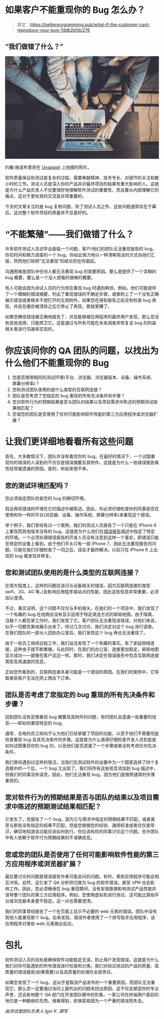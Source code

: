 # 如果客户不能重现你的 Bug 怎么办？

> 原文：<https://betterprogramming.pub/what-if-the-customer-cant-reproduce-your-bug-7ddb2b1dc276>

## “我们做错了什么？”

![](img/71ba40e776299b791b3c06a340ce73d0.png)

约翰·施诺布里奇在 [Unsplash](https://unsplash.com?utm_source=medium&utm_medium=referral) 上拍摄的照片。

软件质量保证和测试是复杂的过程，需要奉献精神、技术专长、对细节的关注和数小时的工作。测试人员是深入你的产品并对最终项目的结果有重大影响的人。这就是为什么产品负责人不仅要很好地理解软件测试的重要性，而且要从内部理解它的痛点，这对于更有效的交流是非常重要的。

今天的文章关注的是 bug 复制问题，除了测试人员之外，这些问题通常存在于幕后，这对整个软件项目的质量并不总是好的。

# “不能繁殖”——我们做错了什么？

许多软件测试人员迟早会面临一个问题，客户/他们的团队无法重现报告的 bug。你花时间和精力调查的一个 bug。你如此努力地以一种清晰简洁的方式向他们汇报，然而他们却把“无法重现”的结论扔在你面前。

沟通困难是团队中任何人都无法重现 bug 的首要原因。要么是提供了一个含糊的 bug 概要，要么是一个没人想看的很棒的概要。

有人可能会因为测试人员的行为而在重现 bug 时遇到麻烦。例如，他们可能提供了一个模糊的错误摘要，列出了重现错误的不确定步骤，或者附上了一个没有正确展示错误或者根本不想打开的无用附件。如果您在得到报告之前没有检查 bug 再现，并且在缓存被清除之后它停止了再现，那就更糟了。

如果您确信错误被正确地报告了，并且能够被应用程序的最终用户发现，那么您没有其他选择，只能捍卫它。这是通过与所有可能在未来调查并修复该 bug 的利益相关者进行沟通来实现的。

# 你应该问你的 QA 团队的问题，以找出为什么他们不能重现你的 Bug

1.  您是否使用相同的测试环境(平台、浏览器、浏览器版本、设备、操作系统、屏幕分辨率)？
2.  您和测试团队使用的是什么类型的互联网连接？
3.  团队是否考虑了您指定的 bug 重现的所有先决条件和步骤？
4.  您对软件行为的预期结果是否与团队的结果以及项目需求中陈述的预期测试结果相匹配？
5.  您或您的团队是否使用了任何可能影响软件性能的第三方应用程序或浏览器扩展？

# 让我们更详细地看看所有这些问题

首先，大多数情况下，团队并没有看完你的 bug。在最好的情况下，一个试图重现你的错误的人读到的不仅仅是错误摘要及其附件。这就是为什么一些错误报告属性经常被遗漏的原因。是的，听起来很不幸。

## 您的测试环境匹配吗？

您必须指定团队检查您的 bug 的确切环境。

假设再现错误的环境在它的描述中被陈述。因此，你必须仔细检查你的同事是否在使用和你一样的平台(浏览器、设备、操作系统、屏幕分辨率)来重现这个错误。

举个例子，我们曾经有过一个案例，我们的测试人员报告了一个只能在 iPhone 6 上重现而其他版本没有的 bug。这就是为什么他们在[错误报告](https://testfort.com/qa-documentation)描述中指定了特定的环境。一个必须处理错误报告的开发人员没有注意到这样一个事实，即错误只能在特定的设备上看到。由于他们手头只有一部 iPhone 7，因此无法重现报告的问题。只是在我们仔细检查了一切之后，误会才最终解决。以前只在 iPhone 6 上出现的 bug 被发现并修复。

## 您和测试团队使用的是什么类型的互联网连接？

在很大程度上，这样的问题应该问与设备相关的错误，因为互联网连接的类型(wifi、3G、4G 等。)会影响应用程序或站点的性能，因此这些信息非常重要，必须加以澄清。

不过，事实证明，这个问题不仅仅与手机相关。在我们的一个项目中，我们发现了一个有趣的 bug:在线商店没有显示适用于特定递送方式的邮局地图。由于隔离，当每个人都在家工作时，我们发现了它。客户团队无法重现该错误。对他们来说，似乎一切都完美地展示出来了。经过几次讨论，我们决定对这个 bug 进行调查。在我们团队的一部分人回到办公室后，我们发现这个 bug 再也无法重现了。

由于一些员工继续远程工作，我们设法发现了一个有趣的事实。有了家庭网络连接，这种虫子就不断繁殖。与此同时，在我们的办公室，连接更加稳定，邮局地图显示成功——就像在客户这边一样。那时，我们决定在错误报告中包含互联网连接类型及其速度的信息。

正如您所看到的，互联网连接本身可能是一个错误的原因。在我们的案例中，它导致某些客户无法在网上商店下订单。

## 团队是否考虑了您指定的 bug 重现的所有先决条件和步骤？

回到团队没有足够重视 bug 概要及其附件的问题，有时团队会遗漏一些重要的信息——即如何重现特定的 bug。

通常，合格的员工倾向于认为他们已经掌握了项目的功能，以至于他们不需要彻底检查重现 bug 及其先决条件的步骤。这就是为什么值得仔细检查开发人员到底是如何试图重现你的 bug 的，以及他们是否遗漏了一个步骤或者没有考虑任何先决条件。

我们曾经遇到过这样的情况，当我们在测试软件的设置中为一个国家选择了四个复选框中的一个后，一个 bug 又出现了。我们将所有这些信息添加到 bug 描述中，但我们的同事没有读完，因此，他们无法重现 bug，因为他们是按照通常的步骤重现的。

## 您对软件行为的预期结果是否与团队的结果以及项目需求中陈述的预期测试结果相匹配？

它发生了。您报告了一个 bug，因为它与需求中指定的预期结果不匹配，或者甚至与那些没有指定的结果不匹配，但是您根据您的经验、通用标准或者仅仅是常识，确切地知道该功能应该如何执行。你应该和你的同事讨论这个问题。也许团队中有人依赖于软件行为预期结果的不准确信息。

## 您或您的团队是否使用了任何可能影响软件性能的第三方应用程序或浏览器扩展？

最后要讨论的问题是错误报告作者可能会问的问题。有时，某些应用程序可能会相互冲突。自然，这引发了 QA 分析师归类为 bug 的软件错误。甚至 VPN 也会影响工作。因此，您必须确保在 bug 重现期间，没有安装能够影响测试产品性能并误导整个团队的第三方应用程序。例如，您使用虚拟机进行测试，这可能比原始平台或浏览器本身更不稳定。这一点也需要澄清。

我们的同事曾经报告了一个在页面上显示不必要的 web 元素的错误。团队中没有其他人能重现那个 bug。后来发现，错误作者使用了一个拼写助手应用程序，该应用程序对某些 web 元素做出反应。

# 包扎

软件测试人员的目标是确保软件功能稳定无误，防止用户发现错误。这就是为什么我们对你可能遇到的所有错误进行检查和分类。我们对经过测试的产品的质量、高质量的错误报告(如果需要)以及高质量的处理负全部责任。

如果您发现了一个 bug，这似乎是取消产品发布的一个重要原因，而团队无法重现它，那么您一定要通过询问上面列出的问题来找出原因。这不仅会塑造你的专业声誉，还会影响整个 QA 部门在开发团队眼中的形象。一家公司在终端用户面前的地位是一种脆弱的东西，很难得到，却很容易因为一个严重的错误而失去。

*由测试堡团队负责人 Igor K .撰写*